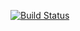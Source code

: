 [![Build Status](https://secure.travis-ci.org/henriquebastos/chipy8.png?branch=master)](http://travis-ci.org/henriquebastos/chipy8)
